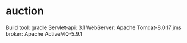 # auction

Build tool: gradle
Servlet-api: 3.1
WebServer: Apache Tomcat-8.0.17
jms broker: Apache ActiveMQ-5.9.1
